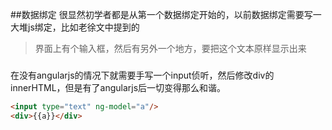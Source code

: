 ##数据绑定
很显然初学者都是从第一个数据绑定开始的，以前数据绑定需要写一大堆js绑定，比如老徐文中提到的
>界面上有个输入框，然后有另外一个地方，要把这个文本原样显示出来

###

在没有angularjs的情况下就需要手写一个input侦听，然后修改div的innerHTML，但是有了angularjs后一切变得那么和谐。
```HTML
<input type="text" ng-model="a"/>
<div>{{a}}</div>
```
